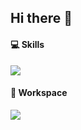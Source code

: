## Hi there 👋

#### 💻 Skills

<img src="https://skillicons.dev/icons?i=python,powershell,bash,go,c,cpp,sqlite,js,ts,vitest,html,ai,aws,gcp,terraform,docker,kubernetes,nginx,nodejs,postgres,git,github,cloudflare,postman, hono" />

#### 🔨 Workspace

<img src="https://skillicons.dev/icons?i=arch,debian,apple,kali,linux,raspberrypi,vim,neovim" />

<!--
**mzdev-0/mzdev-0** is a ✨ _special_ ✨ repository because its `README.md` (this file) appears on your GitHub profile.

Here are some ideas to get you started:

- 🔭 I’m currently working on ...
- 🌱 I’m currently learning ...
- 👯 I’m looking to collaborate on ...
- 🤔 I’m looking for help with ...
- 💬 Ask me about ...
- 📫 How to reach me: ...
- 😄 Pronouns: ...
- ⚡ Fun fact: ...
-->
